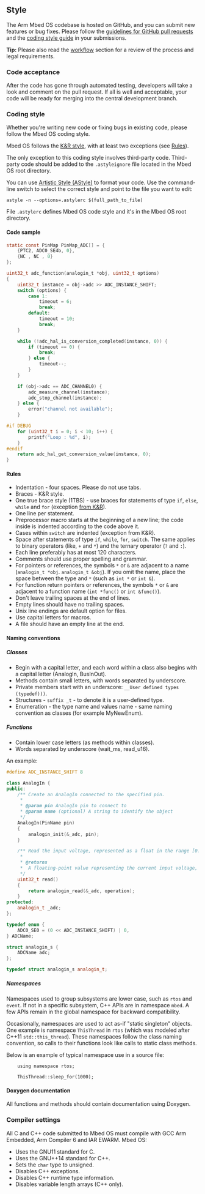 ## Style

The Arm Mbed OS codebase is hosted on GitHub, and you can submit new features or bug fixes. Please follow the [guidelines for GitHub pull requests](../contributing/workflow.html#guidelines-for-github-pull-requests) and the [coding style guide](#coding-style) in your submissions.

<span class="tips">**Tip:** Please also read the [workflow](../contributing/workflow.html) section for a review of the process and legal requirements.</span>

### Code acceptance

After the code has gone through automated testing, developers will take a look and comment on the pull request. If all is well and acceptable, your code will be ready for merging into the central development branch.

### Coding style

Whether you're writing new code or fixing bugs in existing code, please follow the Mbed OS coding style.

Mbed OS follows the [K&R style](https://en.wikipedia.org/wiki/Indent_style#K.26R_style), with at least two exceptions (see [Rules](#rules)).

The only exception to this coding style involves third-party code. Third-party code should be added to the `.astyleignore` file located in the Mbed OS root directory.

You can use [Artistic Style (AStyle)](http://sourceforge.net/projects/astyle/files/) to format your code. Use the command-line switch to select the correct style and point to the file you want to edit:

```
astyle -n --options=.astylerc $(full_path_to_file)
```

File `.astylerc` defines Mbed OS code style and it's in the Mbed OS root directory.

#### Code sample

```c TODO
static const PinMap PinMap_ADC[] = {
    {PTC2, ADC0_SE4b, 0},
    {NC , NC , 0}
};

uint32_t adc_function(analogin_t *obj, uint32_t options)
{
    uint32_t instance = obj->adc >> ADC_INSTANCE_SHIFT;
    switch (options) {
        case 1:
            timeout = 6;
            break;
        default:
            timeout = 10;
            break;
    }

    while (!adc_hal_is_conversion_completed(instance, 0)) {
        if (timeout == 0) {
            break;
        } else {
            timeout--;
        }
    }

    if (obj->adc == ADC_CHANNEL0) {
        adc_measure_channel(instance);
        adc_stop_channel(instance);
    } else {
        error("channel not available");
    }

#if DEBUG
    for (uint32_t i = 0; i < 10; i++) {
        printf("Loop : %d", i);
    }
#endif
    return adc_hal_get_conversion_value(instance, 0);
}
```

#### Rules

- Indentation - four spaces. Please do not use tabs.
- Braces - K&R style.
- One true brace style (1TBS) - use braces for statements of type `if`, `else`, `while` and `for` (exception [from K&R](http://en.wikipedia.org/wiki/Indent_style#Variant:_1TBS)).
- One line per statement.
- Preprocessor macro starts at the beginning of a new line; the code inside is indented according to the code above it.
- Cases within `switch` are indented (exception from K&R).
- Space after statements of type `if`, `while`, `for`, `switch`. The same applies to binary operators (like, `+` and `*`) and the ternary operator (`?` and `:`).
- Each line preferably has at most 120 characters.
- Comments should use proper spelling and grammar.
- For pointers or references, the symbols `*` or `&` are adjacent to a name (`analogin_t *obj`. `analogin_t &obj`). If you omit the name, place the space between the type and `*` (such as `int *` or `int &`).
- For function return pointers or references, the symbols `*` or `&` are adjacent to a function name (`int *func()` or `int &func()`).
- Don't leave trailing spaces at the end of lines.
- Empty lines should have no trailing spaces.
- Unix line endings are default option for files.
- Use capital letters for macros.
- A file should have an empty line at the end.

#### Naming conventions

##### Classes

- Begin with a capital letter, and each word within a class also begins with a capital letter (AnalogIn, BusInOut).
- Methods contain small letters, with words separated by underscore.
- Private members start with an underscore: ``__User defined types (typedef)))``.
- Structures - `suffix _t` - to denote it is a user-defined type.
- Enumeration - the type name and values name - same naming convention as classes (for example MyNewEnum).

##### Functions

- Contain lower case letters (as methods within classes).
- Words separated by underscore (wait_ms, read_u16).

An example:

```cPP TODO
#define ADC_INSTANCE_SHIFT 8

class AnalogIn {
public:
    /** Create an AnalogIn connected to the specified pin.
     *
     * @param pin AnalogIn pin to connect to
     * @param name (optional) A string to identify the object
     */
    AnalogIn(PinName pin)
    {
        analogin_init(&_adc, pin);
    }

    /** Read the input voltage, represented as a float in the range [0.0, 1.0].
     *
     * @returns
     * 	A floating-point value representing the current input voltage, measured as a percentage
     */
    uint32_t read()
    {
        return analogin_read(&_adc, operation);
    }
protected:
    analogin_t _adc;
};

typedef enum {
    ADC0_SE0 = (0 << ADC_INSTANCE_SHIFT) | 0,
} ADCName;

struct analogin_s {
    ADCName adc;
};

typedef struct analogin_s analogin_t;
```

##### Namespaces

Namespaces used to group subsystems are lower case, such as `rtos` and `event`. If not in a specific subsystem, C++ APIs are in namespace `mbed`. A few APIs remain in the global namespace for backward compatibility.

Occasionally, namespaces are used to act as-if "static singleton" objects. One example is namespace `ThisThread` in `rtos` (which was modeled after C++11 `std::this_thread`). These namespaces follow the class naming convention, so calls to their functions look like calls to static class methods.

Below is an example of typical namespace use in a source file:

```
    using namespace rtos;

    ThisThread::sleep_for(1000);

```

#### Doxygen documentation

All functions and methods should contain documentation using Doxygen.

### Compiler settings

All C and C++ code submitted to Mbed OS must compile with GCC Arm Embedded, Arm Compiler 6 and IAR EWARM. Mbed OS:

- Uses the GNU11 standard for C.
- Uses the GNU++14 standard for C++.
- Sets the `char` type to unsigned.
- Disables C++ exceptions.
- Disables C++ runtime type information.
- Disables variable length arrays (C++ only).
